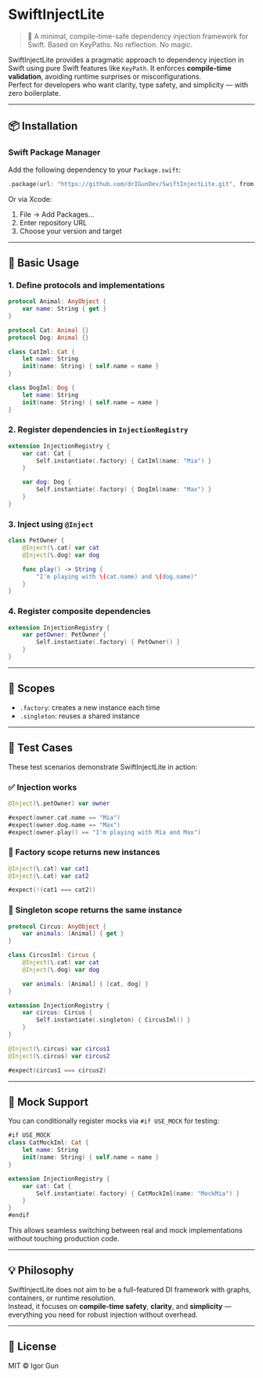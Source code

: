 # SwiftInjectLite

> 💉 A minimal, compile-time-safe dependency injection framework for Swift. Based on KeyPaths. No reflection. No magic.

SwiftInjectLite provides a pragmatic approach to dependency injection in Swift using pure Swift features like `KeyPath`. It enforces **compile-time validation**, avoiding runtime surprises or misconfigurations.  
Perfect for developers who want clarity, type safety, and simplicity — with zero boilerplate.

---

## 📦 Installation

### Swift Package Manager

Add the following dependency to your `Package.swift`:

```swift
.package(url: "https://github.com/drIGunDev/SwiftInjectLite.git", from: "1.1.0")
```

Or via Xcode:

1. File → Add Packages…
2. Enter repository URL
3. Choose your version and target

---

## 🚀 Basic Usage

### 1. Define protocols and implementations

```swift
protocol Animal: AnyObject {
    var name: String { get }
}

protocol Cat: Animal {}
protocol Dog: Animal {}

class CatIml: Cat {
    let name: String
    init(name: String) { self.name = name }
}

class DogIml: Dog {
    let name: String
    init(name: String) { self.name = name }
}
```

### 2. Register dependencies in `InjectionRegistry`

```swift
extension InjectionRegistry {
    var cat: Cat {
        Self.instantiate(.factory) { CatIml(name: "Mia") }
    }

    var dog: Dog {
        Self.instantiate(.factory) { DogIml(name: "Max") }
    }
}
```

### 3. Inject using `@Inject`

```swift
class PetOwner {
    @Inject(\.cat) var cat
    @Inject(\.dog) var dog

    func play() -> String {
        "I'm playing with \(cat.name) and \(dog.name)"
    }
}
```

### 4. Register composite dependencies

```swift
extension InjectionRegistry {
    var petOwner: PetOwner {
        Self.instantiate(.factory) { PetOwner() }
    }
}
```

---

## 🔁 Scopes

- `.factory`: creates a new instance each time
- `.singleton`: reuses a shared instance

---

## 🧪 Test Cases

These test scenarios demonstrate SwiftInjectLite in action:

### ✅ Injection works

```swift
@Inject(\.petOwner) var owner

#expect(owner.cat.name == "Mia")
#expect(owner.dog.name == "Max")
#expect(owner.play() == "I'm playing with Mia and Max")
```

### 🧪 Factory scope returns new instances

```swift
@Inject(\.cat) var cat1
@Inject(\.cat) var cat2

#expect(!(cat1 === cat2))
```

### 🧠 Singleton scope returns the same instance

```swift
protocol Circus: AnyObject {
    var animals: [Animal] { get }
}

class CircusIml: Circus {
    @Inject(\.cat) var cat
    @Inject(\.dog) var dog

    var animals: [Animal] { [cat, dog] }
}

extension InjectionRegistry {
    var circus: Circus {
        Self.instantiate(.singleton) { CircusIml() }
    }
}

@Inject(\.circus) var circus1
@Inject(\.circus) var circus2

#expect(circus1 === circus2)
```

---

## 🧪 Mock Support

You can conditionally register mocks via `#if USE_MOCK` for testing:

```swift
#if USE_MOCK
class CatMockIml: Cat {
    let name: String
    init(name: String) { self.name = name }
}

extension InjectionRegistry {
    var cat: Cat {
        Self.instantiate(.factory) { CatMockIml(name: "MockMia") }
    }
}
#endif
```

This allows seamless switching between real and mock implementations without touching production code.

---

## 💡 Philosophy

SwiftInjectLite does not aim to be a full-featured DI framework with graphs, containers, or runtime resolution.  
Instead, it focuses on **compile-time safety**, **clarity**, and **simplicity** — everything you need for robust injection without overhead.

---

## 📄 License

MIT © Igor Gun
